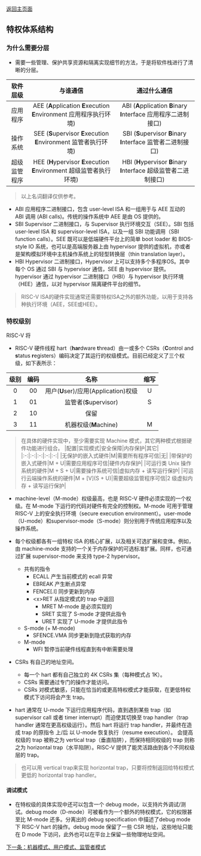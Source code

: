[返回主页面](../README.md)

## 特权体系结构

### 为什么需要分层
- 需要一些管理、保护共享资源和隔离实现细节的方法，于是将软件栈进行了清晰的分层。

|软件层级|与谁通信|通过什么通信|
|:-:|:-:|:-:|
|应用程序|AEE (**A**pplication **E**xecution **E**nvironment 应用程序执行环境)|ABI (**A**pplication **B**inary **I**nterface 应用程序二进制接口)|
|操作系统|SEE (**S**upervisor **E**xecution **E**nvironment 监管者执行环境)|SBI (**S**upervisor **B**inary **I**nterface 监管者二进制接口)|
|超级监管程序|HEE (**H**ypervisor **E**xecution **E**nvironment 超级监管者执行环境)|HBI (**H**ypervisor **B**inary **I**nterface 超级监管者二进制接口)|

> 以上名词翻译仅供参考。

- ABI 应用程序二进制接口，包含 user-level ISA 和一组用于与 AEE 互动的 ABI 调用 (ABI calls)。传统的操作系统中 AEE 是由 OS 提供的。
- SBI Supervisor 二进制接口，与 Supervisor 执行环境交互（SEE）。SBI 包括 user-level ISA 和 supervisor-level ISA，以及一组 SBI 功能调用（SBI function calls）。SEE 既可以是低端硬件平台上的简单 boot loader 和 BIOS-style IO 系统，也可以是高端服务器上由 hypervisor 提供的虚拟机，亦或者是架构模拟环境中主机操作系统上的轻型转换层（thin translation layer）。
- HBI Hypervisor 二进制接口，Hypervisor 上可以支持多个多程序OS。其中每个 OS 通过 SBI 与 hypervisor 通信，SEE 由 hypervisor 提供。hypervisor 通过 hypervisor 二进制接口（HBI）与 hypervisor 执行环境（HEE）通信，以对 hypervisor 隔离硬件平台的细节。

> RISC-V ISA的硬件实现通常还需要特权ISA之外的额外功能，以用于支持各种执行环境（AEE，SEE或HEE）。

### 特权级别
RISC-V 将
- RISC-V 硬件线程 hart（**har**dware **t**hread）由一或多个 CSRs（**C**ontrol and **s**tatus **r**egisters）编码决定了其运行的权级模式。目前已经定义了三个权级，如下表所示：

|级别|编码|名称|缩写|
|:-:|:-:|:-:|:-:|
|0|00|用户(**U**ser)/应用(Application)权级|U|
|1|01|监管者(**S**upervisor)|S|
|2|10|保留||
|3|11|机器权级(**M**achine)|M|

> 在具体的硬件实现中，至少需要实现 Machine 模式，其它两种模式根据硬件功能进行组合。
> |配置|实现模式|安全保障|内存保护|其它|
> |:-:|:-:|:-:|:-:|:-:|
> |无保护的嵌入式硬件|M|需要所有程序可信|无|
> |带保护的嵌入式硬件|M + U|需要应用程序可信|硬件内存保护|
> |可运行类 Unix 操作系统的硬件|M + S + U|需要操作系统可信|虚拟内存 + 读写运行保护|
> |可运行云端操作系统的硬件|M + [V](S + U)|需要超级监管程序可信|2 级虚拟内存 + 读写运行保护|

- machine-level（M-mode）权级最高，也是 RISC-V 硬件必须实现的一个权级。在 M-mode 下运行的代码对硬件有完全的控制权。M-mode 可用于管理 RISC-V 上的安全执行环境（secure execution environment）。user-mode（U-mode）和supervisor-mode（S-mode）则分别用于传统应用程序以及操作系统。

- 每个权级都各有一组特权 ISA 的核心扩展，以及相关可选扩展和变体。例如，由 machine-mode 支持的一个关于内存保护的可选标准扩展。同样，也可通过扩展 supervisor-mode 来支持 type-2 hypervisor。
  - 共有的指令
    - ECALL  产生当前模式的 ecall 异常
    - EBREAK  产生断点异常
    - FENCE[.I]  同步更新到内存
	- \<x>RET  从指定模式的 trap 中返回
      - MRET  M-mode 是必须实现的
      - SRET  实现了 S-mode 才提供此指令
	  - URET  实现了 U-mode 才提供此指令
  - S-mode (+ M-mode)
    - SFENCE.VMA  同步更新到隐式获取的内存
  - M-mode
    - WFI  暂停当前硬件线程直到有中断需要处理

- CSRs 有自己的地址空间。
	- 每一个 hart 都有自己独立的 4K CSRs 集（每种模式占 1K）。
	- CSRs 需要通过专门的操作才能访问。
	- CSRs 对模式敏感，只能在恰当的或更高特权模式才能获取，在更低特权模式下访问将会产生 trap。

- hart 通常在 U-mode 下运行应用程序代码，直到遇到某些 trap（如 supervisor call 或者 timer interrupt）而迫使其切换至 trap handler（trap handler 通常在更高权级运行）。然后 hart 将运行 trap handler，并最终在造成 trap 的原指令 上/后 以 U-mode 恢复执行（resume execution）。
会提高权级的 trap 被称之为 vertical trap（垂直陷阱），而保持相同权级的 trap 则称之为 horizontal trap（水平陷阱）。RISC-V 提供了能灵活路由到各个不同权级层的 trap。

> 也可以用 vertical trap来实现 horizontal trap，只要将控制返回给特权模式更低的 horizontal trap handler。

#### 调试模式
- 在特权级的具体实现中还可以包含一个 debug mode，以支持片外调试/测试。debug mode（D-mode）可被看作为一个额外的特权模式，它的权限甚至比 M-mode 还多。分离出的 debug specification 中描述了debug mode 下 RISC-V hart 的操作。debug mode 保留了一些 CSR 地址，这些地址只能在 D mode 下访问，此外也可以在平台上保留一些物理地址空间。


[下一条：机器模式、用户模式、监管者模式](20230406.md)
